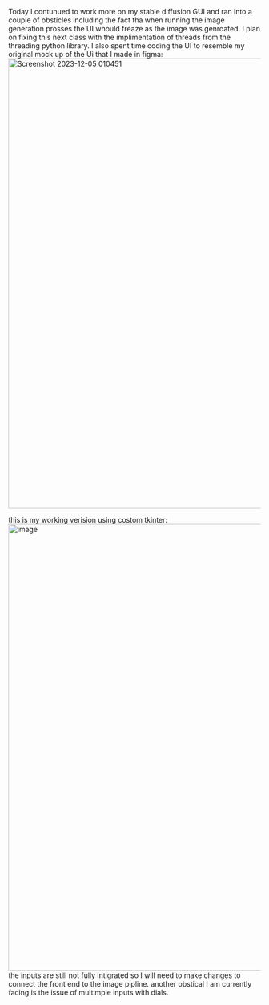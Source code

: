 Today I contunued to work more on my stable diffusion GUI and ran into a couple of obsticles including the fact tha when running the image generation prosses the UI whould freaze as the image was genroated. I plan on fixing this next class with the implimentation of threads from the threading python library. I also spent time coding the UI to resemble my original mock up of the Ui that I made in figma:
<img width="897" alt="Screenshot 2023-12-05 010451" src="https://github.com/FantasticMrCat42/2023-2024/assets/129550102/b4aef5e5-4dc7-40a9-a886-3290613384a6">

this is my working verision using costom tkinter:
<img width="891" alt="image" src="https://github.com/FantasticMrCat42/2023-2024/assets/129550102/10706aaa-b045-434c-b3de-54ce87c42ec9">
the inputs are still not fully intigrated so I will need to make changes to connect the front end to the image pipline. another obstical I am currently facing is the issue of multimple inputs with dials.
